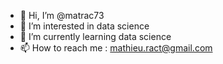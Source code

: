 - 👋 Hi, I’m @matrac73
- 👀 I’m interested in data science
- 🌱 I’m currently learning data science
- 📫 How to reach me : mathieu.ract@gmail.com

<!---
matrac73/matrac73 is a ✨ special ✨ repository because its `README.md` (this file) appears on your GitHub profile.
You can click the Preview link to take a look at your changes.
--->
